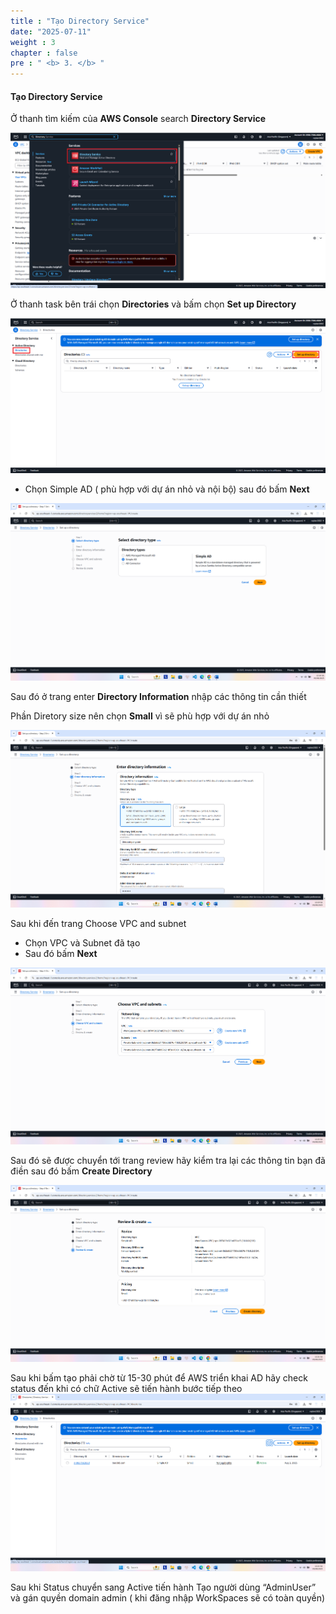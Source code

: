 ```yaml
---
title : "Tạo Directory Service"
date: "2025-07-11"
weight : 3 
chapter : false
pre : " <b> 3. </b> "
---
```



#### Tạo **Directory Service**

Ở thanh tìm kiếm của **AWS Console** search **Directory Service**

![DirectoryService](/images/3.directoryservice/001-ds.png)

Ở thanh task bên trái chọn **Directories** và bấm chọn **Set up Directory**

![DirectoryService](/images/3.directoryservice/002-ds.png)

+ Chọn Simple AD ( phù hợp với dự án nhỏ và nội bộ) sau đó bấm **Next**

![DirectoryService](/images/3.directoryservice/003-rt.png)

Sau đó ở trang enter **Directory Information** nhập các thông tin cần thiết

Phần Diretory size nên chọn **Small** vì sẽ phù  hợp với dự án nhỏ

![DirectoryService](/images/3.directoryservice/004-ds.png)

Sau khi đến trang Choose VPC and subnet 
+ Chọn VPC và Subnet đã tạo
+ Sau đó bấm **Next**

![DirectoryService](/images/3.directoryservice/005-ds.png)

Sau đó sẽ được chuyển tới trang review hãy kiểm tra lại các thông tin bạn đã điền sau đó bấm **Create Directory**

![DirectoryService](/images/3.directoryservice/006-ds.png)

Sau khi bấm tạo phải chờ từ 15-30 phút để AWS triển khai AD hãy check status đến khi có chữ Active sẽ tiến hành bước tiếp theo 
![DirectoryService](/images/3.directoryservice/007-ds.png)

Sau khi Status chuyển sang Active tiến hành Tạo người dùng “AdminUser” và gán quyền domain admin ( khi đăng nhập WorkSpaces sẽ có toàn quyền)
